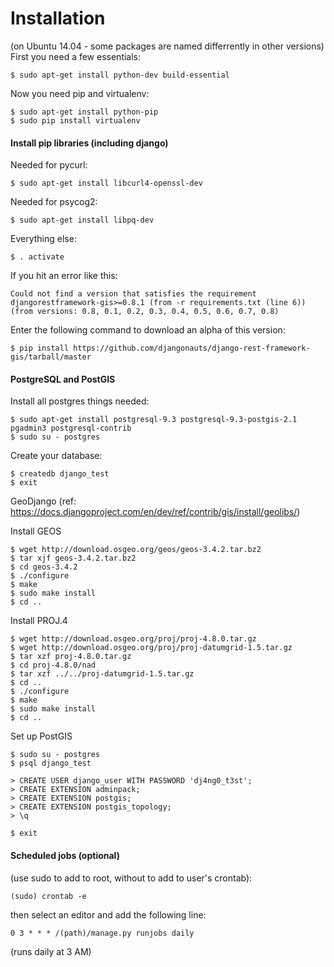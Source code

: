 Installation
============
(on Ubuntu 14.04 - some packages are named differrently in other versions)
First you need a few essentials:
```
$ sudo apt-get install python-dev build-essential
```

Now you need pip and virtualenv:

```
$ sudo apt-get install python-pip
$ sudo pip install virtualenv
```
#### Install pip libraries (including django)
Needed for pycurl:

```$ sudo apt-get install libcurl4-openssl-dev```

Needed for psycog2:

```$ sudo apt-get install libpq-dev```

Everything else:

```$ . activate```

If you hit an error like this:

```Could not find a version that satisfies the requirement djangorestframework-gis>=0.8.1 (from -r requirements.txt (line 6)) (from versions: 0.8, 0.1, 0.2, 0.3, 0.4, 0.5, 0.6, 0.7, 0.8)```

Enter the following command to download an alpha of this version:

```$ pip install https://github.com/djangonauts/django-rest-framework-gis/tarball/master```


#### PostgreSQL and PostGIS
Install all postgres things needed:

```
$ sudo apt-get install postgresql-9.3 postgresql-9.3-postgis-2.1 pgadmin3 postgresql-contrib
$ sudo su - postgres
```

Create your database:
```
$ createdb django_test
$ exit
```


GeoDjango (ref: https://docs.djangoproject.com/en/dev/ref/contrib/gis/install/geolibs/)

Install GEOS

```
$ wget http://download.osgeo.org/geos/geos-3.4.2.tar.bz2
$ tar xjf geos-3.4.2.tar.bz2
$ cd geos-3.4.2
$ ./configure
$ make
$ sudo make install
$ cd ..
```

Install PROJ.4

```
$ wget http://download.osgeo.org/proj/proj-4.8.0.tar.gz
$ wget http://download.osgeo.org/proj/proj-datumgrid-1.5.tar.gz
$ tar xzf proj-4.8.0.tar.gz
$ cd proj-4.8.0/nad
$ tar xzf ../../proj-datumgrid-1.5.tar.gz
$ cd ..
$ ./configure
$ make
$ sudo make install
$ cd ..
```

Set up PostGIS

```
$ sudo su - postgres
$ psql django_test
```

```
> CREATE USER django_user WITH PASSWORD 'dj4ng0_t3st';
> CREATE EXTENSION adminpack;
> CREATE EXTENSION postgis;
> CREATE EXTENSION postgis_topology;
> \q
```

```
$ exit
```

#### Scheduled jobs (optional)

(use sudo to add to root, without to add to user's crontab):

```(sudo) crontab -e```

then select an editor and add the following line:

```0 3 * * * /(path)/manage.py runjobs daily```

(runs daily at 3 AM)
